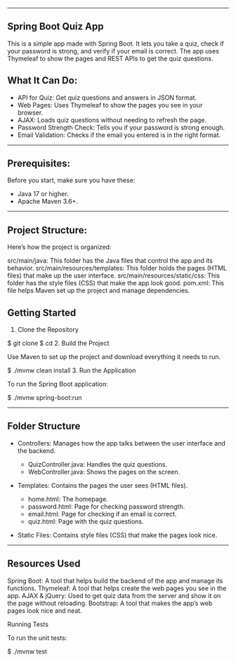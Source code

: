 
---
## Spring Boot Quiz App

This is a simple app made with Spring Boot. It lets you take a quiz, check if your password is strong, and verify if your email is correct. The app uses Thymeleaf to show the pages and REST APIs to get the quiz questions.

 ## What It Can Do:
- API for Quiz: Get quiz questions and answers in JSON format.
- Web Pages: Uses Thymeleaf to show the pages you see in your browser.
- AJAX: Loads quiz questions without needing to refresh the page.
- Password Strength Check: Tells you if your password is strong enough.
- Email Validation: Checks if the email you entered is in the right format.

---

 ## Prerequisites:
Before you start, make sure you have these:
- Java 17 or higher.
- Apache Maven 3.6+.
---

## Project Structure:
Here’s how the project is organized:

src/main/java: This folder has the Java files that control the app and its behavior.
src/main/resources/templates: This folder holds the pages (HTML files) that make up the user interface.
src/main/resources/static/css: This folder has the style files (CSS) that make the app look good.
pom.xml: This file helps Maven set up the project and manage dependencies.


## Getting Started

1. Clone the Repository

$ git clone <repository-url>
$ cd <repository-folder>
2. Build the Project

Use Maven to set up the project and download everything it needs to run.

$ ./mvnw clean install
3. Run the Application

To run the Spring Boot application:

$ ./mvnw spring-boot:run


---

## Folder Structure

- Controllers: Manages how the app talks between the user interface and the backend.
  - QuizController.java: Handles the quiz questions.
  - WebController.java: Shows the pages on the screen.

- Templates: Contains the pages the user sees (HTML files).
  - home.html: The homepage.
  - password.html: Page for checking password strength.
  - email.html: Page for checking if an email is correct.
  - quiz.html: Page with the quiz questions.

- Static Files: Contains style files (CSS) that make the pages look nice.

---


## Resources Used
Spring Boot: A tool that helps build the backend of the app and manage its functions.
Thymeleaf: A tool that helps create the web pages you see in the app.
AJAX & jQuery: Used to get quiz data from the server and show it on the page without reloading.
Bootstrap: A tool that makes the app’s web pages look nice and neat.


Running Tests

To run the unit tests:

$ ./mvnw test
